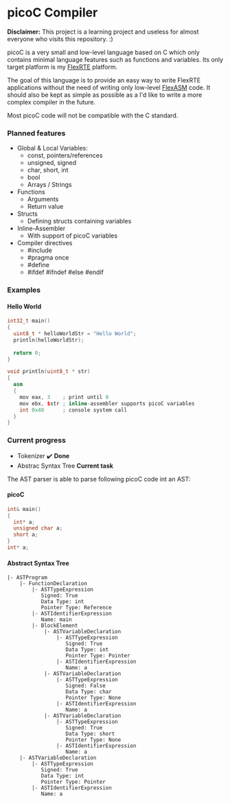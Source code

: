 # picoC Compiler

**Disclaimer:** This project is a learning project and useless for almost everyone who visits this repository. :)

picoC is a very small and low-level language based on C which only contains minimal language features such as functions and variables. Its only target platform is my [FlexRTE](https://github.com/pointermess/FlexRTE-X) platform.

The goal of this language is to provide an easy way to write FlexRTE applications without the need of writing only low-level [FlexASM](https://github.com/pointermess/FlexASM-Compiler) code. It should also be kept as simple as possible as a I'd like to write a more complex compiler in the future.

Most picoC code will not be compatible with the C standard.

### Planned features
- Global & Local Variables:
    - const, pointers/references
    - unsigned, signed
    - char, short, int
    - bool
    - Arrays / Strings
- Functions
    - Arguments
    - Return value
- Structs
    - Defining structs containing variables
- Inline-Assembler
    - With support of picoC variables
- Compiler directives
    - #include
    - #pragma once
    - #define
    - #ifdef #ifndef #else #endif

### Examples
#### Hello World
```cpp
int32_t main()
{
  uint8_t * helloWorldStr = "Hello World";
  println(helloWorldStr);
  
  return 0;
}

void println(uint8_t * str)
{
  asm
  {
    mov eax, 3    ; print until 0
    mov ebx, $str ; inline-assembler supports picoC variables
    int 0x40      ; console system call
  }
}
```

### Current progress
- Tokenizer :heavy_check_mark: **Done**
- Abstrac Syntax Tree **Current task**

The AST parser is able to parse following picoC code int an AST:

#### picoC
```cpp
int& main()
{
  int* a;
  unsigned char a;
  short a;
}
int* a;
```

#### Abstract Syntax Tree
```
|- ASTProgram
    |- FunctionDeclaration
        |- ASTTypeExpression
           Signed: True
           Data Type: int
           Pointer Type: Reference
        |- ASTIdentifierExpression
           Name: main
        |- BlockElement
            |- ASTVariableDeclaration
                |- ASTTypeExpression
                   Signed: True
                   Data Type: int
                   Pointer Type: Pointer
                |- ASTIdentifierExpression
                   Name: a
            |- ASTVariableDeclaration
                |- ASTTypeExpression
                   Signed: False
                   Data Type: char
                   Pointer Type: None
                |- ASTIdentifierExpression
                   Name: a
            |- ASTVariableDeclaration
                |- ASTTypeExpression
                   Signed: True
                   Data Type: short
                   Pointer Type: None
                |- ASTIdentifierExpression
                   Name: a
    |- ASTVariableDeclaration
        |- ASTTypeExpression
           Signed: True
           Data Type: int
           Pointer Type: Pointer
        |- ASTIdentifierExpression
           Name: a
```
